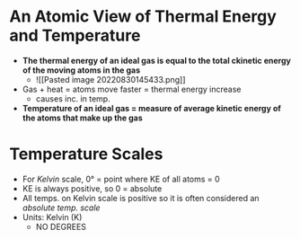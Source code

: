 # An Atomic View of Thermal Energy and Temperature
- **The thermal energy of an ideal gas is equal to the total ckinetic energy of the moving atoms in the gas**
	- ![[Pasted image 20220830145433.png]]
- Gas + heat = atoms move faster = thermal energy increase
	- causes inc. in temp.
- **Temperature of an ideal gas = measure of average kinetic energy of the atoms that make up the gas**

# Temperature Scales
- For *Kelvin* scale, 0° = point where KE of all atoms = 0
- KE is always positive, so 0 = absolute
- All temps. on Kelvin scale is positive so it is often considered an *absolute temp. scale*
- Units: Kelvin (K)
	- NO DEGREES
